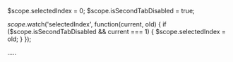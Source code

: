 <md-tabs md-selected="selectedIndex">
  <md-tab label="Tab 1">
    <!-- Tab 1 content -->
  </md-tab>
  <md-tab label="Tab 2" ng-disabled="isSecondTabDisabled">
    <!-- Tab 2 content -->
  </md-tab>
  <md-tab label="Tab 3">
    <!-- Tab 3 content -->
  </md-tab>
</md-tabs>


$scope.selectedIndex = 0;
$scope.isSecondTabDisabled = true;

$scope.$watch('selectedIndex', function(current, old) {
  if ($scope.isSecondTabDisabled && current === 1) {
    $scope.selectedIndex = old;
  }
});


.....
